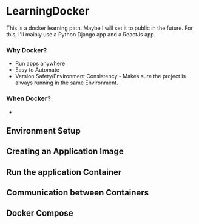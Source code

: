 # LearningDocker
This is a docker learning path. Maybe I will set it to public in the future.
For this, I'll mainly use a Python Django app and a ReactJs app.

### Why Docker?
- Run apps anywhere
- Easy to Automate
- Version Safety/Environment Consistency - Makes sure the project is always running in the same Environment.

### When Docker?
- 

## Environment Setup

## Creating an Application Image

## Run the application Container

## Communication between Containers

## Docker Compose
